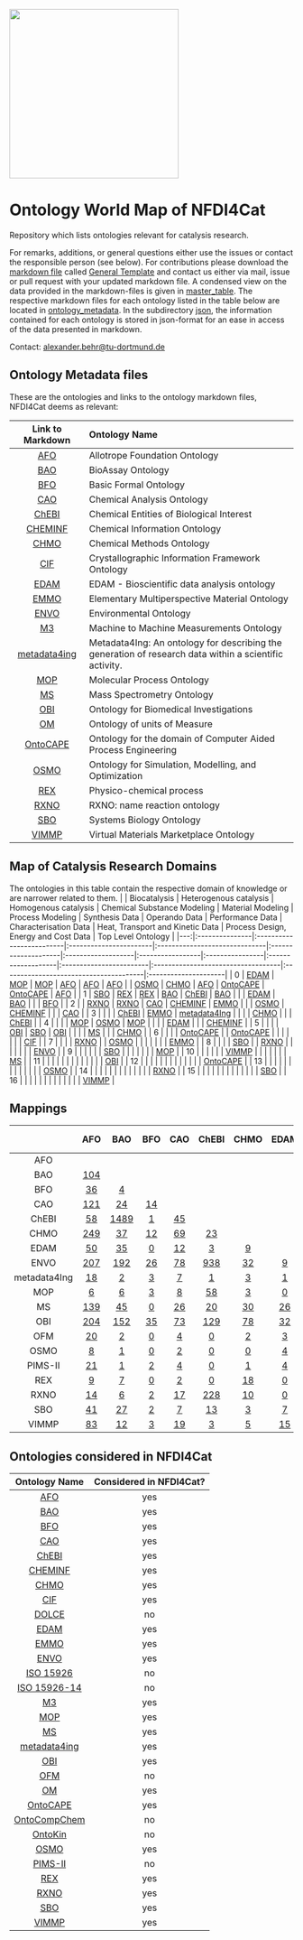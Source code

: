 [<img src="./logo_NFDI4Cat.jpg" width="300" />](https://nfdi4cat.org/)
# Ontology World Map of NFDI4Cat
Repository which lists ontologies relevant for catalysis research.

For remarks, additions, or general questions either use the issues or contact the responsible person (see below).
For contributions please download the [markdown file](./General_Template.md) called [General Template] and contact us either via mail, issue or pull request with your updated markdown file. 
A condensed view on the data provided in the markdown-files is given in [master_table](./master_table/Possible_Template_TF_OntoWorldMap_2023-03-28_10-52.xlsx).
The respective markdown files for each ontology listed in the table below are located in [ontology_metadata](./ontology_metadata).
In the subdirectory [json](./json), the information contained for each ontology is stored in json-format for an ease in access of the data presented in markdown.

Contact: <a href="mailto:alexander.behr@tu-dortmund.de?subject=Contact for Software Collection from NFDI4Cat">alexander.behr@tu-dortmund.de</a>

## Ontology Metadata files
These are the ontologies and links to the ontology markdown files, NFDI4Cat deems as relevant:

| Link to Markdown | Ontology Name |
 |:---:|:---|
| [AFO] |Allotrope Foundation Ontology |
| [BAO] |BioAssay Ontology |
| [BFO] |Basic Formal Ontology |
| [CAO] |Chemical Analysis Ontology |
| [ChEBI] |Chemical Entities of Biological Interest |
| [CHEMINF] |Chemical Information Ontology |
| [CHMO] |Chemical Methods Ontology |
| [CIF] |Crystallographic Information Framework Ontology |
| [EDAM] |EDAM - Bioscientific data analysis ontology |
| [EMMO] |Elementary Multiperspective Material Ontology |
| [ENVO] |Environmental Ontology |
| [M3] |Machine to Machine Measurements Ontology |
| [metadata4ing] |Metadata4Ing: An ontology for describing the generation of research data within a scientific activity. |
| [MOP] |Molecular Process Ontology |
| [MS] |Mass Spectrometry Ontology |
| [OBI] |Ontology for Biomedical Investigations |
| [OM] |Ontology of units of Measure |
| [OntoCAPE] |Ontology for the domain of Computer Aided Process Engineering |
| [OSMO] |Ontology for Simulation, Modelling, and Optimization |
| [REX] |Physico-chemical process |
| [RXNO] |RXNO: name reaction ontology |
| [SBO] |Systems Biology Ontology |
| [VIMMP] |Virtual Materials Marketplace Ontology |

## Map of Catalysis Research Domains
The ontologies in this table contain the respective domain of knowledge or are narrower related to them.
|    | Biocatalysis   | Heterogenous catalysis   | Homogenous catalysis   | Chemical Substance Modeling   | Material Modeling   | Process Modeling   | Synthesis Data   | Operando Data   | Performance Data   | Characterisation Data   | Heat, Transport and Kinetic Data   | Process Design, Energy and Cost Data   | Top Level Ontology   |
|---:|:---------------|:-------------------------|:-----------------------|:------------------------------|:--------------------|:-------------------|:-----------------|:----------------|:-------------------|:------------------------|:-----------------------------------|:---------------------------------------|:---------------------|
|  0 | [EDAM]         | [MOP]                    | [MOP]                  | [AFO]                         | [AFO]               | [AFO]              |                  | [OSMO]          | [CHMO]             | [AFO]                   | [OntoCAPE]                         | [OntoCAPE]                             | [AFO]                |
|  1 | [SBO]          | [REX]                    | [REX]                  | [BAO]                         | [ChEBI]             | [BAO]              |                  |                 | [EDAM]             | [BAO]                   |                                    |                                        | [BFO]                |
|  2 |                | [RXNO]                   | [RXNO]                 | [CAO]                         | [CHEMINF]           | [EMMO]             |                  |                 | [OSMO]             | [CHEMINF]               |                                    |                                        | [CAO]                |
|  3 |                |                          |                        | [ChEBI]                       | [EMMO]              | [metadata4Ing]     |                  |                 |                    | [CHMO]                  |                                    |                                        | [ChEBI]              |
|  4 |                |                          |                        | [MOP]                         | [OSMO]              | [MOP]              |                  |                 |                    | [EDAM]                  |                                    |                                        | [CHEMINF]            |
|  5 |                |                          |                        | [OBI]                         | [SBO]               | [OBI]              |                  |                 |                    | [MS]                    |                                    |                                        | [CHMO]               |
|  6 |                |                          |                        | [OntoCAPE]                    |                     | [OntoCAPE]         |                  |                 |                    |                         |                                    |                                        | [CIF]                |
|  7 |                |                          |                        | [RXNO]                        |                     | [OSMO]             |                  |                 |                    |                         |                                    |                                        | [EMMO]               |
|  8 |                |                          |                        | [SBO]                         |                     | [RXNO]             |                  |                 |                    |                         |                                    |                                        | [ENVO]               |
|  9 |                |                          |                        |                               |                     | [SBO]              |                  |                 |                    |                         |                                    |                                        | [MOP]                |
| 10 |                |                          |                        |                               |                     | [VIMMP]            |                  |                 |                    |                         |                                    |                                        | [MS]                 |
| 11 |                |                          |                        |                               |                     |                    |                  |                 |                    |                         |                                    |                                        | [OBI]                |
| 12 |                |                          |                        |                               |                     |                    |                  |                 |                    |                         |                                    |                                        | [OntoCAPE]           |
| 13 |                |                          |                        |                               |                     |                    |                  |                 |                    |                         |                                    |                                        | [OSMO]               |
| 14 |                |                          |                        |                               |                     |                    |                  |                 |                    |                         |                                    |                                        | [RXNO]               |
| 15 |                |                          |                        |                               |                     |                    |                  |                 |                    |                         |                                    |                                        | [SBO]                |
| 16 |                |                          |                        |                               |                     |                    |                  |                 |                    |                         |                                    |                                        | [VIMMP]              |

## Mappings
|              |                   AFO                  |                  BAO                  |                  BFO                  |                  CAO                  |                  ChEBI                  |                  CHMO                  |                  EDAM                  |                  ENVO                  |                metadata4Ing               |                MOP               |                MS               |                OBI               |                OFM               |                OSMO               |               PIMS-II               |               REX              |               RXNO              |               SBO              | VIMMP |
|:------------:|:--------------------------------------:|:-------------------------------------:|:-------------------------------------:|:-------------------------------------:|:---------------------------------------:|:--------------------------------------:|:--------------------------------------:|:--------------------------------------:|:-----------------------------------------:|:--------------------------------:|:-------------------------------:|:--------------------------------:|:--------------------------------:|:---------------------------------:|:-----------------------------------:|:------------------------------:|:-------------------------------:|:------------------------------:|:-----:|
| AFO          |                                        |                                       |                                       |                                       |                                         |                                        |                                        |                                        |                                           |                                  |                                 |                                  |                                  |                                   |                                     |                                |                                 |                                |       |
| BAO          | [104](/mapping/AFO_BAO.xlsx)         |                                       |                                       |                                       |                                         |                                        |                                        |                                        |                                           |                                  |                                 |                                  |                                  |                                   |                                     |                                |                                 |                                |       |
| BFO          | [36](/mapping/AFO_BFO.xlsx)          | [4](/mapping/BAO_BFO.xlsx)          |                                       |                                       |                                         |                                        |                                        |                                        |                                           |                                  |                                 |                                  |                                  |                                   |                                     |                                |                                 |                                |       |
| CAO          | [121](/mapping/AFO_CAO.xlsx)         | [24](/mapping/BAO_CAO.xlsx)         | [14](/mapping/BFO_CAO.xlsx)         |                                       |                                         |                                        |                                        |                                        |                                           |                                  |                                 |                                  |                                  |                                   |                                     |                                |                                 |                                |       |
| ChEBI        | [58](/mapping/AFO_ChEBI.xlsx)        | [1489](/mapping/BAO_ChEBI.xlsx)     | [1](/mapping/BFO_ChEBI.xlsx)        | [45](/mapping/CAO_ChEBI.xlsx)       |                                         |                                        |                                        |                                        |                                           |                                  |                                 |                                  |                                  |                                   |                                     |                                |                                 |                                |       |
| CHMO         | [249](/mapping/AFO_CHMO.xlsx)        | [37](/mapping/BAO_CHMO.xlsx)        | [12](/mapping/BFO_CHMO.xlsx)        | [69](/mapping/CAO_CHMO.xlsx)        | [23](/mapping/ChEBI_CHMO.xlsx)        |                                        |                                        |                                        |                                           |                                  |                                 |                                  |                                  |                                   |                                     |                                |                                 |                                |       |
| EDAM         | [50](/mapping/AFO_EDAM.xlsx)         | [35](/mapping/BAO_EDAM.xlsx)        | [0](/mapping/BFO_EDAM.xlsx)         | [12](/mapping/CAO_EDAM.xlsx)        | [3](/mapping/ChEBI_EDAM.xlsx)         | [9](/mapping/CHMO_EDAM.xlsx)         |                                        |                                        |                                           |                                  |                                 |                                  |                                  |                                   |                                     |                                |                                 |                                |       |
| ENVO         | [207](/mapping/AFO_ENVO.xlsx)        | [192](/mapping/BAO_ENVO.xlsx)       | [26](/mapping/BFO_ENVO.xlsx)        | [78](/mapping/CAO_ENVO.xlsx)        | [938](/mapping/ChEBI_ENVO.xlsx)       | [32](/mapping/CHMO_ENVO.xlsx)        | [9](/mapping/EDAM_ENVO.xlsx)         |                                        |                                           |                                  |                                 |                                  |                                  |                                   |                                     |                                |                                 |                                |       |
| metadata4Ing | [18](/mapping/AFO_metadata4Ing.xlsx) | [2](/mapping/BAO_metadata4Ing.xlsx) | [3](/mapping/BFO_metadata4Ing.xlsx) | [7](/mapping/CAO_metadata4Ing.xlsx) | [1](/mapping/ChEBI_metadata4Ing.xlsx) | [3](/mapping/CHMO_metadata4Ing.xlsx) | [1](/mapping/EDAM_metadata4Ing.xlsx) | [4](/mapping/ENVO_metadata4Ing.xlsx) |                                           |                                  |                                 |                                  |                                  |                                   |                                     |                                |                                 |                                |       |
| MOP          | [6](/mapping/AFO_MOP.xlsx)           | [6](/mapping/BAO_MOP.xlsx)          | [3](/mapping/BFO_MOP.xlsx)          | [8](/mapping/CAO_MOP.xlsx)          | [58](/mapping/ChEBI_MOP.xlsx)         | [3](/mapping/CHMO_MOP.xlsx)          | [0](/mapping/EDAM_MOP.xlsx)          | [25](/mapping/ENVO_MOP.xlsx)         | [1](/mapping/metadata4Ing_MOP.xlsx)     |                                  |                                 |                                  |                                  |                                   |                                     |                                |                                 |                                |       |
| MS           | [139](/mapping/AFO_MS.xlsx)          | [45](/mapping/BAO_MS.xlsx)          | [0](/mapping/BFO_MS.xlsx)           | [26](/mapping/CAO_MS.xlsx)          | [20](/mapping/ChEBI_MS.xlsx)          | [30](/mapping/CHMO_MS.xlsx)          | [26](/mapping/EDAM_MS.xlsx)          | [32](/mapping/ENVO_MS.xlsx)          | [1](/mapping/metadata4Ing_MS.xlsx)      | [1](/mapping/MOP_MS.xlsx)      |                                 |                                  |                                  |                                   |                                     |                                |                                 |                                |       |
| OBI          | [204](/mapping/AFO_OBI.xlsx)         | [152](/mapping/BAO_OBI.xlsx)        | [35](/mapping/BFO_OBI.xlsx)         | [73](/mapping/CAO_OBI.xlsx)         | [129](/mapping/ChEBI_OBI.xlsx)        | [78](/mapping/CHMO_OBI.xlsx)         | [32](/mapping/EDAM_OBI.xlsx)         | [182](/mapping/ENVO_OBI.xlsx)        | [4](/mapping/metadata4Ing_OBI.xlsx)     | [6](/mapping/MOP_OBI.xlsx)     | [35](/mapping/MS_OBI.xlsx)    |                                  |                                  |                                   |                                     |                                |                                 |                                |       |
| OFM          | [20](/mapping/AFO_OFM.xlsx)          | [2](/mapping/BAO_OFM.xlsx)          | [0](/mapping/BFO_OFM.xlsx)          | [4](/mapping/CAO_OFM.xlsx)          | [0](/mapping/ChEBI_OFM.xlsx)          | [2](/mapping/CHMO_OFM.xlsx)          | [3](/mapping/EDAM_OFM.xlsx)          | [3](/mapping/ENVO_OFM.xlsx)          | [1](/mapping/metadata4Ing_OFM.xlsx)     | [0](/mapping/MOP_OFM.xlsx)     | [0](/mapping/MS_OFM.xlsx)     | [5](/mapping/OBI_OFM.xlsx)     |                                  |                                   |                                     |                                |                                 |                                |       |
| OSMO         | [8](/mapping/AFO_OSMO.xlsx)          | [1](/mapping/BAO_OSMO.xlsx)         | [0](/mapping/BFO_OSMO.xlsx)         | [2](/mapping/CAO_OSMO.xlsx)         | [0](/mapping/ChEBI_OSMO.xlsx)         | [0](/mapping/CHMO_OSMO.xlsx)         | [4](/mapping/EDAM_OSMO.xlsx)         | [0](/mapping/ENVO_OSMO.xlsx)         | [1](/mapping/metadata4Ing_OSMO.xlsx)    | [0](/mapping/MOP_OSMO.xlsx)    | [3](/mapping/MS_OSMO.xlsx)    | [2](/mapping/OBI_OSMO.xlsx)    | [2](/mapping/OFM_OSMO.xlsx)    |                                   |                                     |                                |                                 |                                |       |
| PIMS-II      | [21](/mapping/AFO_PIMS-II.xlsx)      | [1](/mapping/BAO_PIMS-II.xlsx)      | [2](/mapping/BFO_PIMS-II.xlsx)      | [4](/mapping/CAO_PIMS-II.xlsx)      | [0](/mapping/ChEBI_PIMS-II.xlsx)      | [1](/mapping/CHMO_PIMS-II.xlsx)      | [4](/mapping/EDAM_PIMS-II.xlsx)      | [5](/mapping/ENVO_PIMS-II.xlsx)      | [9](/mapping/metadata4Ing_PIMS-II.xlsx) | [1](/mapping/MOP_PIMS-II.xlsx) | [1](/mapping/MS_PIMS-II.xlsx) | [6](/mapping/OBI_PIMS-II.xlsx) | [0](/mapping/OFM_PIMS-II.xlsx) | [2](/mapping/OSMO_PIMS-II.xlsx) |                                     |                                |                                 |                                |       |
| REX          | [9](/mapping/AFO_REX.xlsx)           | [7](/mapping/BAO_REX.xlsx)          | [0](/mapping/BFO_REX.xlsx)          | [2](/mapping/CAO_REX.xlsx)          | [0](/mapping/ChEBI_REX.xlsx)          | [18](/mapping/CHMO_REX.xlsx)         | [0](/mapping/EDAM_REX.xlsx)          | [6](/mapping/ENVO_REX.xlsx)          | [1](/mapping/metadata4Ing_REX.xlsx)     | [23](/mapping/MOP_REX.xlsx)    | [2](/mapping/MS_REX.xlsx)     | [3](/mapping/OBI_REX.xlsx)     | [0](/mapping/OFM_REX.xlsx)     | [0](/mapping/OSMO_REX.xlsx)     | [0](/mapping/PIMS-II_REX.xlsx)    |                                |                                 |                                |       |
| RXNO         | [14](/mapping/AFO_RXNO.xlsx)         | [6](/mapping/BAO_RXNO.xlsx)         | [2](/mapping/BFO_RXNO.xlsx)         | [17](/mapping/CAO_RXNO.xlsx)        | [228](/mapping/ChEBI_RXNO.xlsx)       | [10](/mapping/CHMO_RXNO.xlsx)        | [0](/mapping/EDAM_RXNO.xlsx)         | [94](/mapping/ENVO_RXNO.xlsx)        | [1](/mapping/metadata4Ing_RXNO.xlsx)    | [122](/mapping/MOP_RXNO.xlsx)  | [3](/mapping/MS_RXNO.xlsx)    | [12](/mapping/OBI_RXNO.xlsx)   | [0](/mapping/OFM_RXNO.xlsx)    | [0](/mapping/OSMO_RXNO.xlsx)    | [1](/mapping/PIMS-II_RXNO.xlsx)   | [12](/mapping/REX_RXNO.xlsx) |                                 |                                |       |
| SBO          | [41](/mapping/AFO_SBO.xlsx)          | [27](/mapping/BAO_SBO.xlsx)         | [2](/mapping/BFO_SBO.xlsx)          | [7](/mapping/CAO_SBO.xlsx)          | [13](/mapping/ChEBI_SBO.xlsx)         | [3](/mapping/CHMO_SBO.xlsx)          | [7](/mapping/EDAM_SBO.xlsx)          | [16](/mapping/ENVO_SBO.xlsx)         | [1](/mapping/metadata4Ing_SBO.xlsx)     | [19](/mapping/MOP_SBO.xlsx)    | [9](/mapping/MS_SBO.xlsx)     | [13](/mapping/OBI_SBO.xlsx)    | [3](/mapping/OFM_SBO.xlsx)     | [1](/mapping/OSMO_SBO.xlsx)     | [2](/mapping/PIMS-II_SBO.xlsx)    | [11](/mapping/REX_SBO.xlsx)  | [7](/mapping/RXNO_SBO.xlsx)   |                                |       |
| VIMMP        | [83](/mapping/AFO_VIMMP.xlsx)        | [12](/mapping/BAO_VIMMP.xlsx)       | [3](/mapping/BFO_VIMMP.xlsx)        | [19](/mapping/CAO_VIMMP.xlsx)       | [3](/mapping/ChEBI_VIMMP.xlsx)        | [5](/mapping/CHMO_VIMMP.xlsx)        | [15](/mapping/EDAM_VIMMP.xlsx)       | [21](/mapping/ENVO_VIMMP.xlsx)       | [6](/mapping/metadata4Ing_VIMMP.xlsx)   | [1](/mapping/MOP_VIMMP.xlsx)   | [12](/mapping/MS_VIMMP.xlsx)  | [24](/mapping/OBI_VIMMP.xlsx)  | [8](/mapping/OFM_VIMMP.xlsx)   | [172](/mapping/OSMO_VIMMP.xlsx) | [18](/mapping/PIMS-II_VIMMP.xlsx) | [0](/mapping/REX_VIMMP.xlsx) | [2](/mapping/RXNO_VIMMP.xlsx) | [9](/mapping/SBO_VIMMP.xlsx) |       |


## Ontologies considered in NFDI4Cat
| Ontology Name | Considered in NFDI4Cat? |
|:---------------:|:-------------------------:|
| [AFO]           | yes                       |
| [BAO]           | yes                        |
| [BFO]           | yes                       |
| [CAO]           | yes                       |
| [ChEBI]         | yes                       |
| [CHEMINF]       | yes                       |
| [CHMO]          | yes                       |
| [CIF]  		  | yes        					|                
| [DOLCE]         | no                       |
| [EDAM]          | yes                        |
| [EMMO]          | yes                       |
| [ENVO]          | yes                       |
| [ISO 15926]     | no                       |
| [ISO 15926-14]  | no                       |
| [M3]            | yes                        |
| [MOP]           | yes						|
| [MS]            | yes                        |
| [metadata4ing]      | yes                        |
| [OBI] | yes |
| [OFM]           | no                        |
| [OM]            | yes                       |
| [OntoCAPE]      | yes                       |
| [OntoCompChem]  | no                       |
| [OntoKin]       | no                       |
| [OSMO]          | yes                       |
| [PIMS-II]       | no                        |
| [REX]           | yes                       |
| [RXNO]          | yes                        |
| [SBO]           | yes                       |
| [VIMMP]         | yes                       |


[AFO]: ./ontology_metadata/AFO.md
[BAO]: ./ontology_metadata/BAO.md
[BFO]: ./ontology_metadata/BFO.md
[CAO]: ./ontology_metadata/CAO.md
[ChEBI]: ./ontology_metadata/ChEBI.md
[CHEMINF]: ./ontology_metadata/CHEMINF.md
[CHMO]: ./ontology_metadata/CHMO.md
[CIF]: ./ontology_metadata/CIF.md
[DOLCE]: http://www.loa.istc.cnr.it/dolce/overview.html
[EDAM]: ./ontology_metadata/EDAM.md
[EMMO]: ./ontology_metadata/EMMO.md
[ENVO]: ./ontology_metadata/ENVO.md
[ISO 15926]: https://en.wikipedia.org/wiki/ISO_15926
[ISO 15926-14]: https://en.wikipedia.org/wiki/ISO_15926
[M3]: ./ontology_metadata/M3.md
[metadata4ing]: ./ontology_metadata/metadata4ing.md
[MOP]: ./ontology_metadata/MOP.md
[MS]: ./ontology_metadata/MS.md
[OBI]: ./ontology_metadata/OBI.md
[OFM]: ./ontology_metadata/OFM.md
[OM]: ./ontology_metadata/OM.md
[OntoCAPE]: ./ontology_metadata/OntoCAPE.md
[OntoCompChem]: http://www.theworldavatar.com/ontology/ontocompchem/ontocompchem.owl
[OntoKin]: https://pubs.acs.org/doi/abs/10.1021/acs.jcim.9b00960
[OSMO]: ./ontology_metadata/OSMO.md
[PIMS-II]: ./ontology_metadata/PIMS-II.md
[REX]: ./ontology_metadata/REX.md
[RXNO]: ./ontology_metadata/RXNO.md
[SBO]: ./ontology_metadata/SBO.md
[VIMMP]: ./ontology_metadata/VIMMP.md



[General Template]: ./General_Template.md
